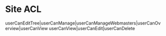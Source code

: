 
# Site ACL

userCanEditTree|userCanManage|userCanManageWebmasters|userCanOverview|userCanView
userCanView|userCanEdit|userCanDelete